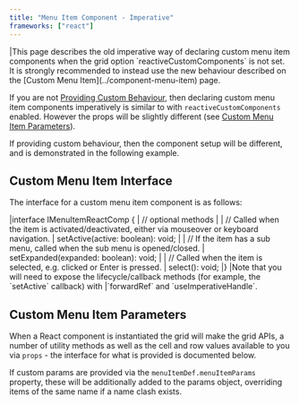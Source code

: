 ```yaml
---
title: "Menu Item Component - Imperative"
frameworks: ["react"]
---
```


<warning>
|This page describes the old imperative way of declaring custom menu item components when the grid option `reactiveCustomComponents` is not set. It is strongly recommended to instead use the new behaviour described on the [Custom Menu Item](../component-menu-item) page.
</warning>

If you are not [Providing Custom Behaviour](/component-menu-item/#providing-custom-behaviour), then declaring custom menu item components imperatively is similar to with `reactiveCustomComponents` enabled. However the props will be slightly different (see [Custom Menu Item Parameters](/component-menu-item-imperative-react/#custom-menu-item-parameters)).

If providing custom behaviour, then the component setup will be different, and is demonstrated in the following example.

<grid-example title='Menu Item Without Defaults' name='menu-item-without-defaults' type='mixed' options='{ "enterprise": true, "modules": ["clientside", "menu", "excel", "clipboard", "range"] }'></grid-example>

## Custom Menu Item Interface

The interface for a custom menu item component is as follows:

<snippet transform={false} language="ts">
|interface IMenuItemReactComp {
|    // optional methods
|
|    // Called when the item is activated/deactivated, either via mouseover or keyboard navigation.
|    setActive(active: boolean): void;
|
|    // If the item has a sub menu, called when the sub menu is opened/closed.
|    setExpanded(expanded: boolean): void;
|
|    // Called when the item is selected, e.g. clicked or Enter is pressed.
|    select(): void;
|}
</snippet>

<note>
|Note that you will need to expose the lifecycle/callback methods (for example, the `setActive` callback) with
|`forwardRef` and `useImperativeHandle`.
</note>

## Custom Menu Item Parameters

When a React component is instantiated the grid will make the grid APIs, a number of utility methods as well as the cell and row values available to you via `props` - the interface for what is provided is documented below.

If custom params are provided via the `menuItemDef.menuItemParams` property, these will be additionally added to the params object, overriding items of the same name if a name clash exists.

<interface-documentation interfaceName='IMenuItemParams' ></interface-documentation>
